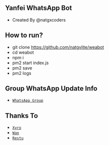 ## Yanfei WhatsApp Bot
- Created By @natgxcoders
## How to run?
- git clone https://github.com/natgvlite/weabot
- cd weabot
- npm i
- pm2 start index.js
- pm2 save
- pm2 logs
## Group WhatsApp Update Info
* [`WhatsApp Group`](https://chat.whatsapp.com/BrFT5vjjm310tBgfNAxSjG)
## Thanks To
* [`Xyro`](https://github.com/xyromawwari)
* [`Wan`](https://github.com/erhabot)
* [`Restu`](https://github.com/muhammadrestu999)
